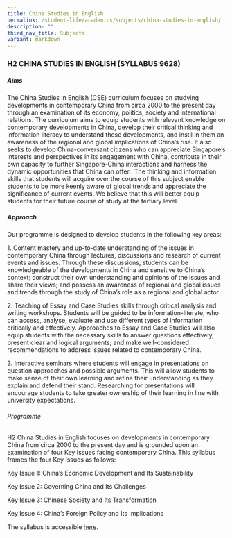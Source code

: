 ```yaml
---
title: China Studies in English
permalink: /student-life/academics/subjects/china-studies-in-english/
description: ""
third_nav_title: Subjects
variant: markdown
---
```

### H2 CHINA STUDIES IN ENGLISH (SYLLABUS 9628)

##### Aims
The China Studies in English (CSE) curriculum focuses on studying developments in
contemporary China from circa 2000 to the present day through an examination of its
economy, politics, society and international relations. The curriculum aims to equip
students with relevant knowledge on contemporary developments in China, develop
their critical thinking and information literacy to understand these developments, and
instil in them an awareness of the regional and global implications of China’s rise. It
also seeks to develop China-conversant citizens who can appreciate Singapore’s
interests and perspectives in its engagement with China, contribute in their own
capacity to further Singapore-China interactions and harness the dynamic
opportunities that China can offer. 
The thinking and information skills that students will acquire over the course of this
subject enable students to be more keenly aware of global trends and appreciate the
significance of current events. We believe that this will better equip students for their
future course of study at the tertiary level.
##### Approach
Our programme is designed to develop students in the following key areas:

1\. Content mastery and up-to-date understanding of the issues in contemporary China through lectures, discussions and research of current events and issues.
Through these discussions, students can be knowledgeable of the developments in
China and sensitive to China’s context; construct their own understanding and
opinions of the issues and share their views; and possess an awareness of regional and
global issues and trends through the study of China’s role as a regional and global
actor.

2. Teaching of Essay and Case Studies skills through critical analysis and writing
workshops. Students will be guided to be information-literate, who can access,
analyse, evaluate and use different types of information critically and effectively.
Approaches to Essay and Case Studies will also equip students with the necessary
skills to answer questions effectively, present clear and logical arguments; and make
well-considered recommendations to address issues related to contemporary China.

3. Interactive seminars where students will engage in presentations on question
approaches and possible arguments. This will allow students to make sense of their
own learning and refine their understanding as they explain and defend their stand.
Researching for presentations will encourage students to take greater ownership of
their learning in line with university expectations.

###### Programme
H2 China Studies in English focuses on developments in contemporary China from
circa 2000 to the present day and is grounded upon an examination of four Key Issues
facing contemporary China. This syllabus frames the four Key Issues as follows: 

Key Issue 1: China’s Economic Development and Its Sustainability

Key Issue 2: Governing China and Its Challenges 

Key Issue 3: Chinese Society and Its Transformation

Key Issue 4: China’s Foreign Policy and Its Implications

The syllabus is accessible [here](https://www.seab.gov.sg/docs/default-source/national-examinations/syllabus/alevel/2024syllabus/9628_y24_sy.pdf).


